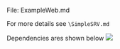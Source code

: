 File: ExampleWeb.md

For more details see `\SimpleSRV.md`

Dependencies ares shown below
![](https://i.imgur.com/PV6IXBD.gif)